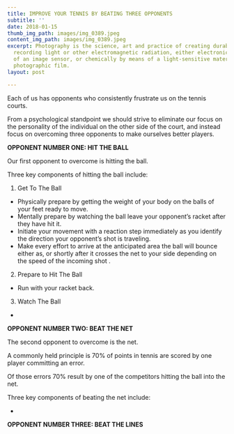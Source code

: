 ```yaml
---
title: IMPROVE YOUR TENNIS BY BEATING THREE OPPONENTS
subtitle: ''
date: 2018-01-15
thumb_img_path: images/img_0389.jpeg
content_img_path: images/img_0389.jpeg
excerpt: Photography is the science, art and practice of creating durable images by
  recording light or other electromagnetic radiation, either electronically by means
  of an image sensor, or chemically by means of a light-sensitive material such as
  photographic film.
layout: post

---
```


Each of us has opponents who consistently frustrate us on the tennis courts.

From a psychological standpoint we should strive to eliminate our focus on the personality of the individual on the other side of the court, and instead focus on overcoming three opponents to make ourselves better players.

**OPPONENT NUMBER ONE: HIT THE BALL**

Our first opponent to overcome is hitting the ball.

Three key components of hitting the ball include:

1. Get To The Ball

* Physically prepare by getting the weight of your body on the balls of your feet ready to move.
* Mentally prepare by watching the ball leave your opponent’s racket after they have hit it.
* Initiate your movement with a reaction step immediately as you identify the direction your opponent’s shot is traveling.
* Make every effort to arrive at the anticipated area the ball will bounce either as, or shortly after it crosses the net to your side depending on the speed of the incoming shot .

2. Prepare to Hit The Ball

* Run with your racket back.

3. Watch The Ball

* 

**OPPONENT NUMBER TWO: BEAT THE NET**

The second opponent to overcome is the net.

A commonly held principle is 70% of points in tennis are scored by one player committing an error.

Of those errors 70% result by one of the competitors hitting the ball into the net.

Three key components of beating the net include:

* 

**OPPONENT NUMBER THREE: BEAT THE LINES**